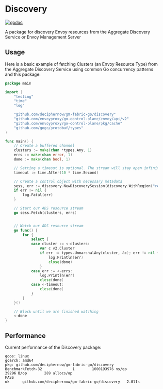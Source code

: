 # Discovery
[![godoc](http://img.shields.io/badge/godoc-reference-blue.svg?style=flat)](https://godoc.org/github.com/deciphernow/gm-fabric-go/discovery)

A package for discovery Envoy resources from the Aggregate Discovery Service or Envoy Management Server

## Usage
Here is a basic example of fetching Clusters (an Envoy Resource Type) from the Aggregate Discovery Service using common Go concurrency patterns and this package:
```go
package main

import (
	"testing"
	"time"
	"log"

	"github.com/deciphernow/gm-fabric-go/discovery"
	"github.com/envoyproxy/go-control-plane/envoy/api/v2"
	"github.com/envoyproxy/go-control-plane/pkg/cache"
	"github.com/gogo/protobuf/types"
)

func main() {
	// Create a buffered channel
	clusters := make(chan *types.Any, 1)
	errs := make(chan error, 1)
	done := make(chan bool, 1)

	// Setting a timeout is optional. The stream will stay open infinitely if none is set
	timeout := time.After(10 * time.Second)

	// Create a control object with necessary metadata
	sess, err := discovery.NewDiscoverySession(discovery.WithRegion("region-1"), discovery.WithResourceType(cache.ClusterType), discovery.WithLocation("control.deciphernow.com:10219"))
	if err != nil {
		log.Fatal(err)
	}

	// Start our ADS resource stream
	go sess.Fetch(clusters, errs)


	// Watch our ADS resource stream
	go func() {
	    for {
	        select {
	        case cluster := <-clusters:
	            var c v2.Cluster
	            if err := types.UnmarshalAny(cluster, &c); err != nil {
	                log.Println(err)
	                close(done)
	            }
	        case err := <-errs:
	            log.Println(err)
	            close(done)
	        case <-timeout:
	            close(done)
	        }
	    }
	}()

	// Block until we are finished watching
	<-done    
}
```

## Performance
Current performance of the Discovery package:
```
goos: linux
goarch: amd64
pkg: github.com/deciphernow/gm-fabric-go/discovery
BenchmarkFetch-32              1        1000193976 ns/op           29296 B/op        289 allocs/op
PASS
ok      github.com/deciphernow/gm-fabric-go/discovery   2.011s
```
